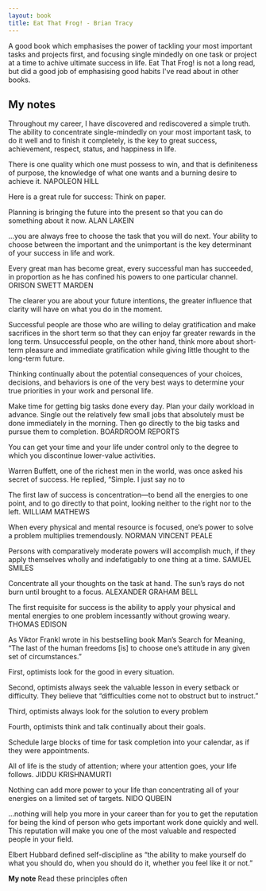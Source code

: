 ```yaml
---
layout: book
title: Eat That Frog! - Brian Tracy
---
```


A good book which emphasises the power of tackling your most important tasks and projects first, and focusing single mindedly on one task or project at a time to achive ultimate success in life. Eat That Frog! is not a long read, but did a good job of emphasising good habits I've read about in other books.

## My notes

Throughout my career, I have discovered and rediscovered a simple truth. The ability to concentrate single-mindedly on your most important task, to do it well and to finish it completely, is the key to great success, achievement, respect, status, and happiness in life.

There is one quality which one must possess to win, and that is definiteness of purpose, the knowledge of what one wants and a burning desire to achieve it. NAPOLEON HILL

Here is a great rule for success: Think on paper.

Planning is bringing the future into the present so that you can do something about it now. ALAN LAKEIN

...you are always free to choose the task that you will do next. Your ability to choose between the important and the unimportant is the key determinant of your success in life and work.

Every great man has become great, every successful man has succeeded, in proportion as he has confined his powers to one particular channel. ORISON SWETT MARDEN

The clearer you are about your future intentions, the greater influence that clarity will have on what you do in the moment.

Successful people are those who are willing to delay gratification and make sacrifices in the short term so that they can enjoy far greater rewards in the long term. Unsuccessful people, on the other hand, think more about short-term pleasure and immediate gratification while giving little thought to the long-term future.

Thinking continually about the potential consequences of your choices, decisions, and behaviors is one of the very best ways to determine your true priorities in your work and personal life.

Make time for getting big tasks done every day. Plan your daily workload in advance. Single out the relatively few small jobs that absolutely must be done immediately in the morning. Then go directly to the big tasks and pursue them to completion. BOARDROOM REPORTS

You can get your time and your life under control only to the degree to which you discontinue lower-value activities.

Warren Buffett, one of the richest men in the world, was once asked his secret of success. He replied, “Simple. I just say no to

The first law of success is concentration—to bend all the energies to one point, and to go directly to that point, looking neither to the right nor to the left. WILLIAM MATHEWS

When every physical and mental resource is focused, one’s power to solve a problem multiplies tremendously. NORMAN VINCENT PEALE

Persons with comparatively moderate powers will accomplish much, if they apply themselves wholly and indefatigably to one thing at a time. SAMUEL SMILES

Concentrate all your thoughts on the task at hand. The sun’s rays do not burn until brought to a focus. ALEXANDER GRAHAM BELL

The first requisite for success is the ability to apply your physical and mental energies to one problem incessantly without growing weary. THOMAS EDISON

As Viktor Frankl wrote in his bestselling book Man’s Search for Meaning, “The last of the human freedoms [is] to choose one’s attitude in any given set of circumstances.”

First, optimists look for the good in every situation.

Second, optimists always seek the valuable lesson in every setback or difficulty. They believe that “difficulties come not to obstruct but to instruct.”

Third, optimists always look for the solution to every problem

Fourth, optimists think and talk continually about their goals.

Schedule large blocks of time for task completion into your calendar, as if they were appointments.

All of life is the study of attention; where your attention goes, your life follows. JIDDU KRISHNAMURTI

Nothing can add more power to your life than concentrating all of your energies on a limited set of targets. NIDO QUBEIN

...nothing will help you more in your career than for you to get the reputation for being the kind of person who gets important work done quickly and well. This reputation will make you one of the most valuable and respected people in your field.

Elbert Hubbard defined self-discipline as “the ability to make yourself do what you should do, when you should do it, whether you feel like it or not.”

**My note** Read these principles often



